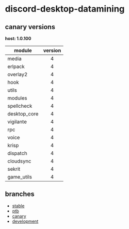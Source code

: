 # discord-desktop-datamining

## canary versions

**host: 1.0.100**

| module | version |
| ------ | :-----: |
| media | 4 |
| erlpack | 4 |
| overlay2 | 4 |
| hook | 4 |
| utils | 4 |
| modules | 4 |
| spellcheck | 4 |
| desktop_core | 4 |
| vigilante | 4 |
| rpc | 4 |
| voice | 4 |
| krisp | 4 |
| dispatch | 4 |
| cloudsync | 4 |
| sekrit | 4 |
| game_utils | 4 |

## branches

- [stable](https://github.com/OpenAsar/discord-desktop-datamining/tree/stable)
- [ptb](https://github.com/OpenAsar/discord-desktop-datamining/tree/ptb)
- [canary](https://github.com/OpenAsar/discord-desktop-datamining/tree/canary)
- [development](https://github.com/OpenAsar/discord-desktop-datamining/tree/development)